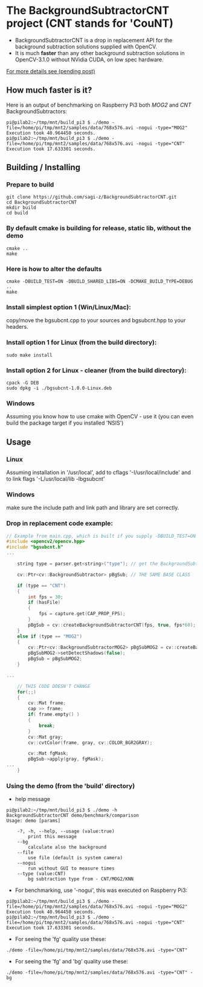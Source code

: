 The BackgroundSubtractorCNT project (CNT stands for 'CouNT)
===========================================================

* BackgroundSubtractorCNT is a drop in replacement API for the background subtraction solutions supplied with OpenCV.
* It is much **faster** than any other background subtraction solutions in OpenCV-3.1.0 without NVidia CUDA, on low spec hardware.

[For more details see (pending post)](https://www.theimpossiblecode.com/blog/upcoming-posts "the impossible code")

How much faster is it?
----------------------
Here is an output of benchmarking on Raspberry Pi3 both *MOG2* and *CNT* BackgroundSubtractors:
```
pi@pilab2:~/tmp/mnt/build_pi3 $ ./demo -file=/home/pi/tmp/mnt2/samples/data/768x576.avi -nogui -type="MOG2"
Execution took 40.964450 seconds.
pi@pilab2:~/tmp/mnt/build_pi3 $ ./demo -file=/home/pi/tmp/mnt2/samples/data/768x576.avi -nogui -type="CNT"
Execution took 17.633301 seconds.
```

## Building / Installing
### Prepare to build
```
git clone https://github.com/sagi-z/BackgroundSubtractorCNT.git
cd BackgroundSubtractorCNT
mkdir build
cd build
```

### By default cmake is building for release, static lib, without the demo
```
cmake ..
make
```

### Here is how to alter the defaults
```
cmake -DBUILD_TEST=ON -DBUILD_SHARED_LIBS=ON -DCMAKE_BUILD_TYPE=DEBUG ..
make
```

### Install simplest option 1 (Win/Linux/Mac):
copy/move the bgsubcnt.cpp to your sources and bgsubcnt.hpp to your headers.

### Install option 1 for Linux (from the build directory):
```
sudo make install
```

### Install option 2 for Linux - cleaner (from the build directory):
```
cpack -G DEB
sudo dpkg -i ./bgsubcnt-1.0.0-Linux.deb
```

### Windows
Assuming you know how to use cmake with OpenCV - use it (you can even build the package target if you installed 'NSIS')

Usage
-----

### Linux
Assuming installation in '/usr/local', add to cflags '-I/usr/local/include' and to link flags '-L/usr/local/lib -lbgsubcnt'

### Windows
make sure the include path and link path and library are set correctly.

### Drop in replacement code example:
```C++
// Example from main.cpp, which is built if you supply -DBUILD_TEST=ON to cmake
#include <opencv2/opencv.hpp>
#include "bgsubcnt.h"
...

    string type = parser.get<string>("type"); // get the BackgroundSubtractor type somehow

    cv::Ptr<cv::BackgroundSubtractor> pBgSub; // THE SAME BASE CLASS

    if (type == "CNT")
    {
        int fps = 30;
        if (hasFile)
        {
            fps = capture.get(CAP_PROP_FPS);
        }
        pBgSub = cv::createBackgroundSubtractorCNT(fps, true, fps*60);
    }
    else if (type == "MOG2")
    {
        cv::Ptr<cv::BackgroundSubtractorMOG2> pBgSubMOG2 = cv::createBackgroundSubtractorMOG2();
        pBgSubMOG2->setDetectShadows(false);
        pBgSub = pBgSubMOG2;
    }

...

    // THIS CODE DOESN'T CHANGE
    for(;;)
    {
        cv::Mat frame;
        cap >> frame;
        if( frame.empty() )
        {
            break;
        }
        cv::Mat gray;
        cv::cvtColor(frame, gray, cv::COLOR_BGR2GRAY);

        cv::Mat fgMask;
        pBgSub->apply(gray, fgMask);
...
    }
```

### Using the demo (from the 'build' directory)
* help message
```
pi@pilab2:~/tmp/mnt/build_pi3 $ ./demo -h
BackgroundSubtractorCNT demo/benchmark/comparison
Usage: demo [params] 

	-?, -h, --help, --usage (value:true)
		print this message
	--bg
		calculate also the background
	--file
		use file (default is system camera)
	--nogui
		run without GUI to measure times
	--type (value:CNT)
		bg subtraction type from - CNT/MOG2/KNN
```

* For benchmarking, use '-nogui', this was executed on Raspberry Pi3:
```
pi@pilab2:~/tmp/mnt/build_pi3 $ ./demo -file=/home/pi/tmp/mnt2/samples/data/768x576.avi -nogui -type="MOG2"
Execution took 40.964450 seconds.
pi@pilab2:~/tmp/mnt/build_pi3 $ ./demo -file=/home/pi/tmp/mnt2/samples/data/768x576.avi -nogui -type="CNT"
Execution took 17.633301 seconds.
```

* For seeing the 'fg' quality use these:
```
./demo -file=/home/pi/tmp/mnt2/samples/data/768x576.avi -type="CNT"
```

* For seeing the 'fg' and 'bg' quality use these:
```
./demo -file=/home/pi/tmp/mnt2/samples/data/768x576.avi -type="CNT" -bg
```

